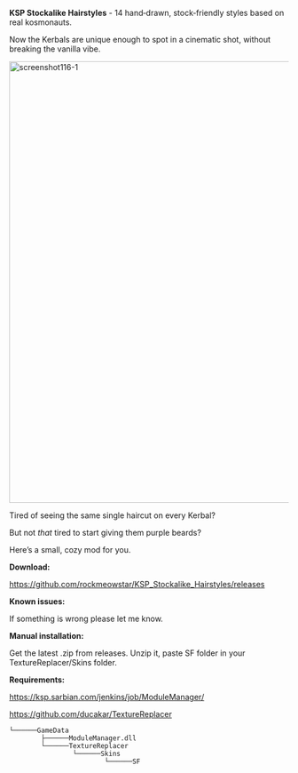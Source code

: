 **KSP Stockalike Hairstyles** - 14 hand‑drawn, stock‑friendly styles based on real kosmonauts.

Now the Kerbals are unique enough to spot in a cinematic shot, without breaking the vanilla vibe.

<img width="1453" height="795" alt="screenshot116-1" src="https://github.com/user-attachments/assets/d873a6c3-138b-450a-82fa-6534d00e4eeb" />


Tired of seeing the same single haircut on every Kerbal?

But not *that* tired to start giving them purple beards?


Here’s a small, cozy mod for you.


**Download:**

https://github.com/rockmeowstar/KSP_Stockalike_Hairstyles/releases


**Known issues:**

If something is wrong please let me know. 


**Manual installation:**

Get the latest .zip from releases. Unzip it, paste SF folder in your TextureReplacer/Skins folder.


**Requirements:**

https://ksp.sarbian.com/jenkins/job/ModuleManager/

https://github.com/ducakar/TextureReplacer

```
└──────GameData
        ├──────ModuleManager.dll
        └──────TextureReplacer
                └──────Skins
                        └──────SF
```
